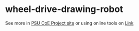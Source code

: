 # wheel-drive-drawing-robot
See more in [PSU CoE Project site](https://project.coe.psu.ac.th/projects/6236d625dbcc602776d4a9ff)
or using online tools on [Link](https://drawing-tools-akarapon.web.app/#/)
